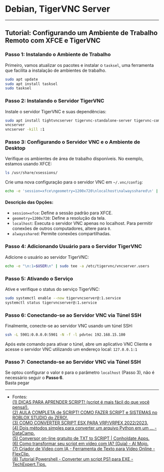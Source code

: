 # Debian, TigerVNC Server
---

## Tutorial: Configurando um Ambiente de Trabalho Remoto com XFCE e TigerVNC

### Passo 1: Instalando o Ambiente de Trabalho

Primeiro, vamos atualizar os pacotes e instalar o `tasksel`, uma ferramenta que facilita a instalação de ambientes de trabalho.

```bash
sudo apt update
sudo apt install tasksel
sudo tasksel
```

### Passo 2: Instalando o Servidor TigerVNC

Instale o servidor TigerVNC e suas dependências:

```bash
sudo apt install tightvncserver tigervnc-standalone-server tigervnc-common
vncserver
vncserver -kill :1
```

### Passo 3: Configurando o Servidor VNC e o Ambiente de Desktop

Verifique os ambientes de área de trabalho disponíveis. No exemplo, estamos usando XFCE:

```bash
ls /usr/share/xsessions/
```

Crie uma nova configuração para o servidor VNC em `~/.vnc/config`:

```bash
echo -e 'session=xfce\ngeometry=1200x720\nlocalhost\nalwaysshared\n' | tee "$HOME"/.vnc/config
```

#### Descrição das Opções:
- `session=xfce`: Define a sessão padrão para XFCE.
- `geometry=1200x720`: Define a resolução da tela.
- `localhost`: Executa o servidor VNC apenas no localhost. Para permitir conexões de outros computadores, altere para `0`.
- `alwaysshared`: Permite conexões compartilhadas.

### Passo 4: Adicionando Usuário para o Servidor TigerVNC

Adicione o usuário ao servidor TigerVNC:

```bash
echo -e "\n:1=$USER\n" | sudo tee -a /etc/tigervnc/vncserver.users
```

### Passo 5: Ativando o Serviço

Ative e verifique o status do serviço TigerVNC:

```bash
sudo systemctl enable --now tigervncserver@:1.service
systemctl status tigervncserver@:1.service
```

### Passo 6: Conectando-se ao Servidor VNC via Túnel SSH

Finalmente, conecte-se ao servidor VNC usando um túnel SSH:

```bash
ssh -L 5901:0.0.0.0:5901 -N -f -l pdvtec 192.168.15.100
```
Após este comando para ativar o túnel, abre um aplicativo VNC Cliente e acesse o servidor VNC utilizando um endereço local: `127.0.0.1:1`  

### Passo 7: Conectando-se ao Servidor VNC via Túnel SSH

Se optou configurar o valor `0` para o parâmetro `localhost` (Passo 3), não é necessário seguir o **Passo 6**.  
Basta pegar 

---

- Fontes:  
[(1) DICAS PARA APRENDER SCRIPT! (script é mais fácil do que você pensa!).](https://www.youtube.com/watch?v=o1cS5f8SfxA)   
[(2) AULA COMPLETA de SCRIPT! COMO FAZER SCRIPT e SISTEMAS no ROBLOX STUDIO do ZERO!.](https://www.youtube.com/watch?v=NrYKaGjLGjw)   
[(3) COMO CONVERTER SCRIPT ESX PARA VRP/VRPEX 2022/2023.](https://www.youtube.com/watch?v=g6EfDh9BGDQ)   
[(4) Dois métodos simples para converter um arquivo Python em um ... - DataCamp.](https://www.datacamp.com/pt/tutorial/two-simple-methods-to-convert-a-python-file-to-an-exe-file)   
[(5) Conversor on-line gratuito de TXT to SCRIPT | Conholdate Apps.](https://products.conholdate.app/pt/conversion/txt-to-script)   
[(6) Como transformar seu script em vídeo com IA? (Guia) - AI Mojo.](https://aimojo.io/pt/script-video-ai/)   
[(7) Criador de Video com IA - Ferramenta de Texto para Vídeo Online - FlexClip.](https://www.flexclip.com/pt/tools/ai-text-to-video/)   
[(8) Tutorial Powershell - Converter um script PS1 para EXE - TechExpert.Tips.](https://techexpert.tips/pt-br/powershell-pt-br/powershell-converta-um-script-ps1-para-o-aplicativo-exe/)   
